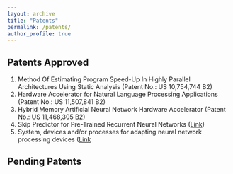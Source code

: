 ```yaml
---
layout: archive
title: "Patents"
permalink: /patents/
author_profile: true
---
```


<h2> Patents Approved </h2>
<ol>
<li> Method Of Estimating Program Speed-Up In Highly Parallel Architectures Using Static Analysis (Patent No.: US 10,754,744 B2) </li>
<li> Hardware Accelerator for Natural Language Processing Applications (Patent No.: US 11,507,841 B2) </li>
<li> Hybrid Memory Artificial Neural Network Hardware Accelerator (Patent No.: US 11,468,305 B2) </li>
<li> Skip Predictor for Pre-Trained Recurrent Neural Networks (<a href="https://uspto.report/patent/app/20210056422">Link</a>) </li>
<li> System, devices and/or processes for adapting neural network processing devices (<a href="https://patents.google.com/patent/US20220405597A1/en">Link</a> </li>
</ol>
  
<h2> Pending Patents </h2>

